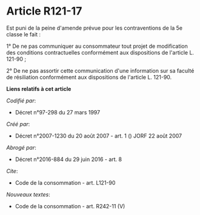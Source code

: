 # Article R121-17

Est puni de la peine d'amende prévue pour les contraventions de la 5e classe le fait : 

1° De ne pas communiquer au consommateur tout projet de modification des conditions contractuelles conformément aux
dispositions de l'article L. 121-90 ; 

2° De ne pas assortir cette communication d'une information sur sa faculté de résiliation conformément aux dispositions de
l'article L. 121-90.

**Liens relatifs à cet article**

_Codifié par_:

  - Décret n°97-298 du 27 mars 1997

_Créé par_:

  - Décret n°2007-1230 du 20 août 2007 - art. 1 () JORF 22 août 2007

_Abrogé par_:

  - Décret n°2016-884 du 29 juin 2016 - art. 8

_Cite_:

  - Code de la consommation - art. L121-90

_Nouveaux textes_:

  - Code de la consommation - art. R242-11 (V)
